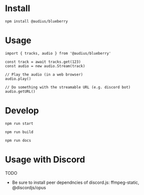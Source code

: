 # Install

```
npm install @audius/blueberry
```

# Usage

```
import { tracks, audio } from '@audius/blueberry'

const track = await tracks.get(123)
const audio = new audio.Stream(track)

// Play the audio (in a web browser)
audio.play()

// Do something with the streamable URL (e.g. discord bot)
audio.getURL()
```

# Develop

```
npm run start
```

```
npm run build
```

```
npm run docs
```

# Usage with Discord
TODO
- Be sure to install peer dependncies of discord.js: ffmpeg-static, @discordjs/opus